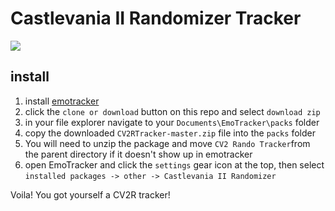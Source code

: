 # Castlevania II Randomizer Tracker

![](https://i.imgur.com/dqSsckJ.png)

## install

1. install [emotracker](https://emotracker.net/download/)
2. click the `clone or download` button on this repo and select `download zip`
3. in your file explorer navigate to your `Documents\EmoTracker\packs` folder
4. copy the downloaded `CV2RTracker-master.zip` file into the `packs` folder
5. You will need to unzip the package and move `CV2 Rando Tracker`from the parent directory if it doesn't show up in emotracker
6. open EmoTracker and click the `settings` gear icon at the top, then select `installed packages -> other -> Castlevania II Randomizer`

Voila! You got yourself a CV2R tracker!

